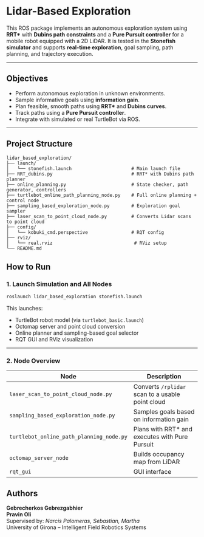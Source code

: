 # Lidar-Based Exploration

This ROS package implements an autonomous exploration system using **RRT\*** with **Dubins path constraints** and a **Pure Pursuit controller** for a mobile robot equipped with a 2D LiDAR. It is tested in the **Stonefish simulator** and supports **real-time exploration**, goal sampling, path planning, and trajectory execution.

---

## Objectives

- Perform autonomous exploration in unknown environments.
- Sample informative goals using **information gain**.
- Plan feasible, smooth paths using **RRT\*** and **Dubins curves**.
- Track paths using a **Pure Pursuit controller**.
- Integrate with simulated or real TurtleBot via ROS.

---

## Project Structure

```
lidar_based_exploration/
├── launch/
│   └── stonefish.launch                      # Main launch file
├── RRT_dubins.py                             # RRT* with Dubins path planner
├── online_planning.py                        # State checker, path generator, controllers
├── turtlebot_online_path_planning_node.py    # Full online planning + control node
├── sampling_based_exploration_node.py        # Exploration goal sampler
├── laser_scan_to_point_cloud_node.py         # Converts Lidar scans to point cloud
├── config/
│   └── kobuki_cmd.perspective                # RQT config
├── rviz/
│   └── real.rviz                              # RViz setup
└── README.md
```


##  How to Run

### 1. Launch Simulation and All Nodes
```bash
roslaunch lidar_based_exploration stonefish.launch
```

This launches:
- TurtleBot robot model (via `turtlebot_basic.launch`)
- Octomap server and point cloud conversion
- Online planner and sampling-based goal selector
- RQT GUI and RViz visualization

---

### 2. Node Overview

| Node | Description |
|------|-------------|
| `laser_scan_to_point_cloud_node.py` | Converts `/rplidar` scan to a usable point cloud |
| `sampling_based_exploration_node.py` | Samples goals based on information gain |
| `turtlebot_online_path_planning_node.py` | Plans with RRT* and executes with Pure Pursuit |
| `octomap_server_node` | Builds occupancy map from LiDAR |
| `rqt_gui` | GUI interface  |



## Authors

**Gebrecherkos Gebrezgabhier**  
**Pravin Oli**  
Supervised by: *Narcis Palomeras, Sebastian, Martha*  
University of Girona – Intelligent Field Robotics Systems
